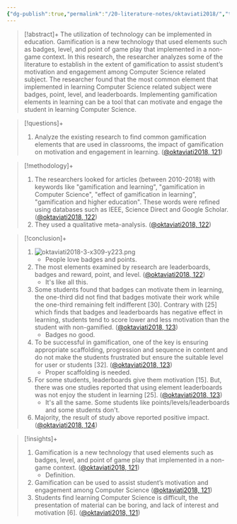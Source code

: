 ```yaml
---
{"dg-publish":true,"permalink":"/20-literature-notes/oktaviati2018/","title":"The Impact of Using Gamification in Learning Computer Science for Students in University","tags":["gamification","computer-science","motivation"],"noteIcon":"","created":"2024.08.30 17:34","updated":"2024.09.09 16:17"}
---
```



> [!abstract]+
> The utilization of technology can be implemented in education. Gamification is a new technology that used elements such as badges, level, and point of game play that implemented in a non-game context. In this research, the researcher analyzes some of the literature to establish in the extent of gamification to assist student’s motivation and engagement among Computer Science related subject. The researcher found that the most common element that implemented in learning Computer Science related subject were badges, point, level, and leaderboards. Implementing gamification elements in learning can be a tool that can motivate and engage the student in learning Computer Science.

> [!questions]+
>
> 1. Analyze the existing research to find common gamification elements that are used in classrooms, the impact of gamification on motivation and engagement in learning. ([@oktaviati2018, 121](zotero://open-pdf/library/items/GXUBRAV8?page=2&annotation=T653INKB))

> [!methodology]+
>
> 1. The researchers looked for articles (between 2010-2018) with keywords like "gamification and learning", "gamification in Computer Science", "effect of gamification in learning", "gamification and higher education". These words were refined using databases such as IEEE, Science Direct and Google Scholar. ([@oktaviati2018, 122](zotero://open-pdf/library/items/GXUBRAV8?page=3&annotation=JTQ7P7H5))
> 2. They used a qualitative meta-analysis. ([@oktaviati2018, 122](zotero://open-pdf/library/items/GXUBRAV8?page=3&annotation=LQMEI95T))

> [!conclusion]+
>
> 1. ![oktaviati2018-3-x309-y223.png](/img/user/00%20%E2%9A%99%EF%B8%8F%20System/Assets/oktaviati2018-3-x309-y223.png)
>     - People love badges and points.
> 2. The most elements examined by research are leaderboards, badges and reward, point, and level. ([@oktaviati2018, 122](zotero://open-pdf/library/items/GXUBRAV8?page=3&annotation=LECLKKPM))
>     - It's like all this.
> 3. Some students found that badges can motivate them in learning, the one-third did not find that badges motivate their work while the one-third remaining felt indifferent [30]. Contrary with [25] which finds that badges and leaderboards has negative effect in learning, students tend to score lower and less motivation than the student with non-gamified. ([@oktaviati2018, 123](zotero://open-pdf/library/items/GXUBRAV8?page=4&annotation=FMSBMU9P))
>     - Badges no good.
> 4. To be successful in gamification, one of the key is ensuring appropriate scaffolding, progression and sequence in content and do not make the students frustrated but ensure the suitable level for user or students [32]. ([@oktaviati2018, 123](zotero://open-pdf/library/items/GXUBRAV8?page=4&annotation=MBNFK6XQ))
>     - Proper scaffolding is needed.
> 5. For some students, leaderboards give them motivation [15]. But, there was one studies reported that using element leaderboards was not enjoy the student in learning [25]. ([@oktaviati2018, 123](zotero://open-pdf/library/items/GXUBRAV8?page=4&annotation=UX9VVXQ8))
>     - It's all the same. Some students like points/levels/leaderboards and some students don't.
> 6. Majority, the result of study above reported positive impact. ([@oktaviati2018, 124](zotero://open-pdf/library/items/GXUBRAV8?page=5&annotation=S6SNSQAA))

> [!insights]+
>
> 1. Gamification is a new technology that used elements such as badges, level, and point of game play that implemented in a non-game context. ([@oktaviati2018, 121](zotero://open-pdf/library/items/GXUBRAV8?page=2&annotation=373W33T3))
>     - Definition.
> 2. Gamification can be used to assist student’s motivation and engagement among Computer Science ([@oktaviati2018, 121](zotero://open-pdf/library/items/GXUBRAV8?page=2&annotation=BPSTBDF3))
> 3. Students find learning Computer Science is difficult, the presentation of material can be boring, and lack of interest and motivation [6]. ([@oktaviati2018, 121](zotero://open-pdf/library/items/GXUBRAV8?page=2&annotation=YHWRIP2G))
